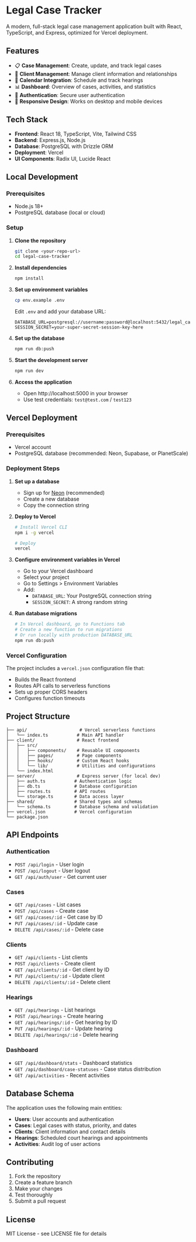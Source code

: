 # Legal Case Tracker

A modern, full-stack legal case management application built with React, TypeScript, and Express, optimized for Vercel deployment.

## Features

- 📋 **Case Management**: Create, update, and track legal cases
- 👥 **Client Management**: Manage client information and relationships
- 📅 **Calendar Integration**: Schedule and track hearings
- 📊 **Dashboard**: Overview of cases, activities, and statistics
- 🔐 **Authentication**: Secure user authentication
- 📱 **Responsive Design**: Works on desktop and mobile devices

## Tech Stack

- **Frontend**: React 18, TypeScript, Vite, Tailwind CSS
- **Backend**: Express.js, Node.js
- **Database**: PostgreSQL with Drizzle ORM
- **Deployment**: Vercel
- **UI Components**: Radix UI, Lucide React

## Local Development

### Prerequisites

- Node.js 18+ 
- PostgreSQL database (local or cloud)

### Setup

1. **Clone the repository**
   ```bash
   git clone <your-repo-url>
   cd legal-case-tracker
   ```

2. **Install dependencies**
   ```bash
   npm install
   ```

3. **Set up environment variables**
   ```bash
   cp env.example .env
   ```
   
   Edit `.env` and add your database URL:
   ```
   DATABASE_URL=postgresql://username:password@localhost:5432/legal_case_tracker
   SESSION_SECRET=your-super-secret-session-key-here
   ```

4. **Set up the database**
   ```bash
   npm run db:push
   ```

5. **Start the development server**
   ```bash
   npm run dev
   ```

6. **Access the application**
   - Open http://localhost:5000 in your browser
   - Use test credentials: `test@test.com` / `test123`

## Vercel Deployment

### Prerequisites

- Vercel account
- PostgreSQL database (recommended: Neon, Supabase, or PlanetScale)

### Deployment Steps

1. **Set up a database**
   - Sign up for [Neon](https://neon.tech/) (recommended)
   - Create a new database
   - Copy the connection string

2. **Deploy to Vercel**
   ```bash
   # Install Vercel CLI
   npm i -g vercel
   
   # Deploy
   vercel
   ```

3. **Configure environment variables in Vercel**
   - Go to your Vercel dashboard
   - Select your project
   - Go to Settings > Environment Variables
   - Add:
     - `DATABASE_URL`: Your PostgreSQL connection string
     - `SESSION_SECRET`: A strong random string

4. **Run database migrations**
   ```bash
   # In Vercel dashboard, go to Functions tab
   # Create a new function to run migrations
   # Or run locally with production DATABASE_URL
   npm run db:push
   ```

### Vercel Configuration

The project includes a `vercel.json` configuration file that:
- Builds the React frontend
- Routes API calls to serverless functions
- Sets up proper CORS headers
- Configures function timeouts

## Project Structure

```
├── api/                    # Vercel serverless functions
│   └── index.ts           # Main API handler
├── client/                # React frontend
│   ├── src/
│   │   ├── components/    # Reusable UI components
│   │   ├── pages/         # Page components
│   │   ├── hooks/         # Custom React hooks
│   │   └── lib/           # Utilities and configurations
│   └── index.html
├── server/                # Express server (for local dev)
│   ├── auth.ts           # Authentication logic
│   ├── db.ts             # Database configuration
│   ├── routes.ts         # API routes
│   └── storage.ts        # Data access layer
├── shared/               # Shared types and schemas
│   └── schema.ts         # Database schema and validation
├── vercel.json           # Vercel configuration
└── package.json
```

## API Endpoints

### Authentication
- `POST /api/login` - User login
- `POST /api/logout` - User logout
- `GET /api/auth/user` - Get current user

### Cases
- `GET /api/cases` - List cases
- `POST /api/cases` - Create case
- `GET /api/cases/:id` - Get case by ID
- `PUT /api/cases/:id` - Update case
- `DELETE /api/cases/:id` - Delete case

### Clients
- `GET /api/clients` - List clients
- `POST /api/clients` - Create client
- `GET /api/clients/:id` - Get client by ID
- `PUT /api/clients/:id` - Update client
- `DELETE /api/clients/:id` - Delete client

### Hearings
- `GET /api/hearings` - List hearings
- `POST /api/hearings` - Create hearing
- `GET /api/hearings/:id` - Get hearing by ID
- `PUT /api/hearings/:id` - Update hearing
- `DELETE /api/hearings/:id` - Delete hearing

### Dashboard
- `GET /api/dashboard/stats` - Dashboard statistics
- `GET /api/dashboard/case-statuses` - Case status distribution
- `GET /api/activities` - Recent activities

## Database Schema

The application uses the following main entities:
- **Users**: User accounts and authentication
- **Cases**: Legal cases with status, priority, and dates
- **Clients**: Client information and contact details
- **Hearings**: Scheduled court hearings and appointments
- **Activities**: Audit log of user actions

## Contributing

1. Fork the repository
2. Create a feature branch
3. Make your changes
4. Test thoroughly
5. Submit a pull request

## License

MIT License - see LICENSE file for details